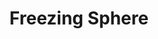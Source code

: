---
title: "Freezing Sphere"
index:
  - freezing-sphere
permalink: /spells/freezing-sphere/
tags:
  - Spell
  - 6th Level
  - Evocation
  - Damage
  - Cold
available_for:
  - Wizard
level: "6th Level"
school: "Evocation"
range: "300 ft"
area: "60 ft"
shape: "Sphere"
comp:
  - V
  - S
  - M
material: "a small crystal sphere."
attack: "CON Save"
effect: "Cold"
description: |
  A frigid globe of cold energy streaks from your fingertips to a point of your choice within range, where it explodes in a 60-foot-radius sphere. Each creature within the area must make a constitution saving throw. On a failed save, a creature takes 10d6 cold damage. On a successful save, it takes half as much damage.

  If the globe strikes a body of water or a liquid that is principally water (not including water-based creatures), it freezes the liquid to a depth of 6 inches over an area 30 feet square. This ice lasts for 1 minute. Creatures that were swimming on the surface of frozen water are trapped in the ice. A trapped creature can use an action to make a Strength check against your spell save DC to break free.

  You can refrain from firing the globe after completing the spell, if you wish. A small globe about the size of a sling stone, cool to the touch, appears in your hand. At any time, you or a creature you give the globe to can throw the globe (to a range of 40 feet) or hurl it with a sling (to the sling's normal range). It shatters on impact, with the same effect as the normal casting of the spell. You can also set the globe down without shattering it. After 1 minute, if the globe hasn't already shattered, it explodes.

  **At higher levels.** When you cast this spell using a spell slot of 7th level or higher, the damage increases by 1d6 for each slot level above 6th.
excerpt: "A frigid globe of cold energy streaks from your fingertips to a point of your choice within range, where it explodes in a 60-foot-radius sphere."
source: "Basic Rules"
---